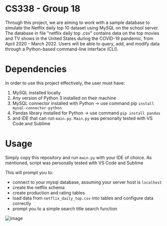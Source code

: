 # CS338 - Group 18 

Through this project, we are aiming to work with a sample database to simulate the Netflix daily top 10 dataset using MySQL on the school server. The database in file "netflix daily top .csv" contains data on the top movies and TV shows in the United States during the COVID-19 pandemic, from April 2020 - March 2022. Users will be able to query, add, and modify data through a Python-based command-line interface (CLI).

# Dependencies

In order to use this project effectively, the user must have:
1. MySQL installed locally
2. Any version of Python 3 installed on their machine
3. MySQL connector installed with Python -> use command pip `install mysql-connector-python`
4. Pandas library installed for Python -> use command `pip install pandas`
5. and IDE that can run `main.py`. `Main.py` was personally tested with VS Code and Sublime


# Usage
Simply copy this repository and run `main.py` with your IDE of choice. As mentioned, script was personally tested with VS Code and Sublime

This will prompt you to:
- connect to your mysql database, assuming your server host is `localhost`
- create the netflix schema
- create production and rating tables
- load data from `netflix_daily_top.csv` into tables and configure data correctly
- prompt you to a simple search title search function

![image](https://github.com/palakagarwal6/CS338/assets/170012515/3cfcb244-6c30-40be-b7e9-460110345f38)

